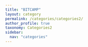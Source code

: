 ```yaml
---
title: "BITCAMP"
layout: category
permalink: /categories/categories2/
author_profile: true
taxonomy: Categories2
sidebar:
  nav: "categories"
---
```

